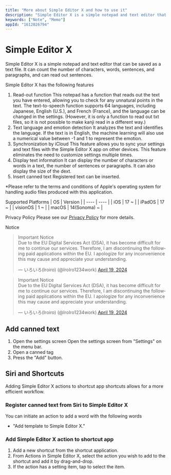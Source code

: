 ```yaml
---
title: "More about Simple Editor X and how to use it"
description: "Simple Editor X is a simple notepad and text editor that can be saved as a text file. It can count the number of characters, words, sentences, and paragraphs, and can read sentences out loud."
keywords: ["Note", "Memo"]
appId: "1612026794"
---
```


# Simple Editor X
Simple Editor X is a simple notepad and text editor that can be saved as a text file. It can count the number of characters, words, sentences, and paragraphs, and can read out sentences.

Simple Editor X has the following features
1. Read-out function
This notepad has a function that reads out the text you have entered, allowing you to check for any unnatural points in the text. The text-to-speech function supports 64 languages, including Japanese, English (U.S.), and French (France), and the language can be changed in the settings.
(However, it is only a function to read out txt files, so it is not possible to make kanji read in a different way.)
2. Text language and emotion detection
It analyzes the text and identifies the language. If the text is in English, the machine learning will also use a numerical value between -1 and 1 to represent the emotion.
3. Synchronization by iCloud
This feature allows you to sync your settings and text files with the Simple Editor X app on other devices. This feature eliminates the need to customize settings multiple times.
4. Display text information
It can display the number of characters or words in a text, the number of sentences or paragraphs. It can also display the size of the dext.
5. Insert canned text
Registered text can be inserted.

*Please refer to the terms and conditions of Apple's operating system for handling audio files produced with this application.

Supported Platforms
| OS | Version |
| ---- | ---- |
| iOS | 17 ~ |
| iPadOS | 17 ~ |
| visionOS | 1 ~ |
| macOS | 14(Sonoma) ~ |

Privacy Policy
Please see our [Privacy Policy](/en/privacy) for more details.

Notice
<div class="isLightMode">
    <blockquote class="twitter-tweet" data-lang="en">
        <p lang="en" dir="ltr">Important Notice<br>Due to the EU Digital Services Act (DSA), it has
            become difficult for me to continue our services. Therefore, I am discontinuing the
            following paid applications within the EU. I apologize for any inconvenience this may
            cause and appreciate your understanding.</p>&mdash; いろいろ(Iroiro) (@IroIro1234work) <a
            href="https://twitter.com/IroIro1234work/status/1781383748514390459?ref_src=twsrc%5Etfw">April
            19, 2024</a>
    </blockquote>
</div>
<div class="isDarkMode">
    <blockquote class="twitter-tweet" data-lang="en" data-theme="dark">
        <p lang="en" dir="ltr">Important Notice<br>Due to the EU Digital Services Act (DSA), it has
            become difficult for me to continue our services. Therefore, I am discontinuing the
            following paid applications within the EU. I apologize for any inconvenience this may
            cause and appreciate your understanding.</p>&mdash; いろいろ(Iroiro) (@IroIro1234work) <a
            href="https://twitter.com/IroIro1234work/status/1781383748514390459?ref_src=twsrc%5Etfw">April
            19, 2024</a>
    </blockquote>
</div>

## Add canned text
1. Open the settings screen
Open the settings screen from "Settings" on the menu bar.
2. Open a canned tag
3. Press the "Add" button.

## Siri and Shortcuts
Adding Simple Editor X actions to shortcut app shortcuts allows for a more efficient workflow.
### Register canned text from Siri to Simple Editor X
You can initiate an action to add a word with the following words
- "Add template to Simple Editor X."
### Add Simple Editor X action to shortcut app
1. Add a new shortcut from the shortcut application.
2. From Actions in Simple Editor X, select the action you wish to add to the shortcut and add it by drag-and-drop.
3. If the action has a setting item, tap to select the item.